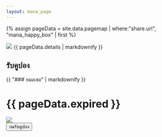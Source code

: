 ```yaml
---
layout: mana_page
---
```

{% assign pageData = site.data.pagemap | where:"share.url", "mana_happy_box" | first %}

<div class="content-white padding">
  <img src="{{ site.url }}/{{pageData.banner }}" class="banner border-radius" />
  {{ pageData.details | markdownify }}
  <button class="btn-share margin-vertical btn-on-android" onclick="sharePage('{{pageData.share.title}}', '{{ pageData.share.text }}', '{{ site.url }}/{{ pageData.share.url }}')" style="display:none">แชร์ android</button>
  <button class="btn-share margin-vertical btn-on-web" onclick="sharePage('{{pageData.share.title}}', '{{ pageData.share.text }}', '{{ site.url }}/{{ pageData.share.url }}')" style="display:none">แชร์ web</button>
  <button class="btn-share margin-vertical btn-on-ios" onclick="sharePage('{{pageData.share.title}}', '{{ pageData.share.text }}', '{{ site.url }}/{{ pageData.share.url }}')" style="display:none">แชร์ iOS</button>
</div>

<div class="padding">

<h2>รับคูปอง</h2> 

<div class="content-white border-radius text-center padding margin-vertical">
  {{ "### หมดเขต" | markdownify }}
  <h1 class="text-red">{{ pageData.expired }}</h1>
</div>

<div class="content-white padding border-radius">
  <img src="{{ site.url }}/{{pageData.couponBanner }}" class="banner"/>
  <div class="text-right">
    <button class="btn-red" onclick="visitEndpoint(mcontentid, '{{pageData.couponEndpoint}}'); ">กดรับคูปอง</button>
  </div>
</div>

</div>
